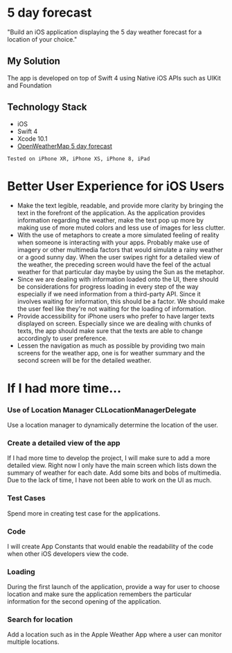 # 5 day forecast

"Build an iOS application displaying the 5 day weather forecast for a location of your choice."

## My Solution

The app is developed on top of Swift 4 using Native iOS APIs such as UIKit and Foundation



## Technology Stack

* iOS
* Swift 4
* Xcode 10.1
* [OpenWeatherMap 5 day forecast](http://openweathermap.org/forecast5)

```
Tested on iPhone XR, iPhone XS, iPhone 8, iPad
```

# Better User Experience for iOS Users
* Make the text legible, readable, and provide more clarity by bringing the text in the forefront of the application. As the application provides information regarding the weather, make the text pop up more by making use of more muted colors and less use of images for less clutter.
* With the use of metaphors to create a more simulated feeling of reality when someone is interacting with your apps. Probably make use of imagery or other multimedia factors that would simulate a rainy weather or a good sunny day. When the user swipes right for a detailed view of the weather, the preceding screen would have the feel of the actual weather for that particular day maybe by using the Sun as the metaphor.
* Since we are dealing with information loaded onto the UI, there should be considerations for progress loading in every step of the way especially if we need information from a third-party API. Since it involves waiting for information, this should be a factor. We should make the user feel like they're not waiting for the loading of information.
* Provide accessibility for iPhone users who prefer to have larger texts displayed on screen. Especially since we are dealing with chunks of texts, the app should make sure that the texts are able to change accordingly to user preference.
* Lessen the navigation as much as possible by providing two main screens for the weather app, one is for weather summary and the second screen will be for the detailed weather.


# If I had more time...

### Use of Location Manager CLLocationManagerDelegate
Use a location manager to dynamically determine the location of the user.

### Create a detailed view of the app
If I had more time to develop the project, I will make sure to add a more detailed view. Right now I only have the main screen which lists down the summary of weather for each date.
Add some bits and bobs of multimedia. Due to the lack of time, I have not been able to work on the UI as much. 

### Test Cases
Spend more in creating test case for the applications.

### Code
I will create App Constants that would enable the readability of the code when other iOS developers view the code. 

### Loading

During the first launch of the application, provide a way for user to choose location and make sure the application remembers the particular information for the second opening of the application.

### Search for location
Add a location such as in the Apple Weather App where a user can monitor multiple locations.

